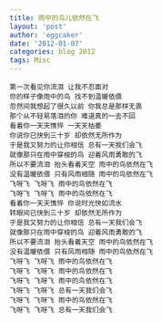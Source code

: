 ```yaml
---
title: 雨中的鸟儿依然在飞 
layout: 'post'
author: 'eggcaker'
date: '2012-01-07'
categories: blog 2012
tags: Misc
---
```


    
    
    第一次看见你流泪 让我不忍面对  
    你的样子像雨中的鸟 找不到温暖依偎  
    忽然间我想起了很久以前 你我总是那样无畏   
    那个从不轻易落泪的你 难道真的一去不回  
    看着你一天天憔悴 一天天枯萎  
    你说你已快到三十岁 却依然无所作为  
    于是我又努力的让你相信 总有一天我们会飞  
    就像那只在雨中穿梭的鸟 迎着风雨勇敢的飞  
    所以不要流泪 抬头看着天空 雨中的鸟依然在飞  
    没有温暖依偎 只有风雨相随 雨中的鸟依然在飞  
    飞呀飞 飞呀飞 雨中的鸟依然在飞  
    飞呀飞 飞呀飞 雨中的鸟依然在飞  
    看着你一天天憔悴 你说时光快如流水  
    转眼间已快到三十岁 却依然无所作为  
    于是我又努力的让你相信 总有一天我们会飞  
    就像那只在雨中穿梭的鸟 迎着风雨勇敢的飞  
    所以不要流泪 抬头看着天空 雨中的鸟依然在飞   
    没有温暖依偎 只有风雨相随 雨中的鸟依然在飞  
    飞呀飞 飞呀飞 雨中的鸟依然在飞  
    飞呀飞 飞呀飞 雨中的鸟依然在飞  
    飞呀飞 飞呀飞 雨中的鸟依然在飞  
    飞呀飞 飞呀飞 总有一天我们会飞  
    飞呀飞 飞呀飞 雨中的鸟依然在飞  
    飞呀飞 飞呀飞 总有一天我们会飞  
    
    

